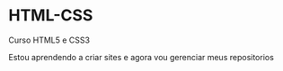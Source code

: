 # HTML-CSS
 Curso HTML5 e CSS3

 Estou aprendendo a criar sites e agora vou gerenciar meus repositorios
